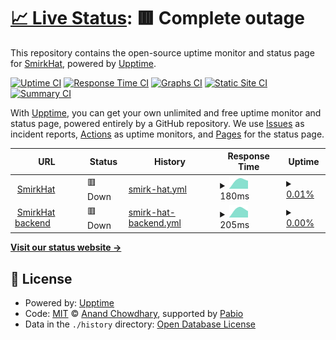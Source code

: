 # [📈 Live Status](https://status.smirkhat.org): <!--live status--> **🟥 Complete outage**

This repository contains the open-source uptime monitor and status page for [SmirkHat](https://smirkhat.org), powered by [Upptime](https://github.com/upptime/upptime).

[![Uptime CI](https://github.com/SmirkHat/smirkhat-upptime/workflows/Uptime%20CI/badge.svg)](https://github.com/SmirkHat/smirkhat-upptime/actions?query=workflow%3A%22Uptime+CI%22)
[![Response Time CI](https://github.com/SmirkHat/smirkhat-upptime/workflows/Response%20Time%20CI/badge.svg)](https://github.com/SmirkHat/smirkhat-upptime/actions?query=workflow%3A%22Response+Time+CI%22)
[![Graphs CI](https://github.com/SmirkHat/smirkhat-upptime/workflows/Graphs%20CI/badge.svg)](https://github.com/SmirkHat/smirkhat-upptime/actions?query=workflow%3A%22Graphs+CI%22)
[![Static Site CI](https://github.com/SmirkHat/smirkhat-upptime/workflows/Static%20Site%20CI/badge.svg)](https://github.com/SmirkHat/smirkhat-upptime/actions?query=workflow%3A%22Static+Site+CI%22)
[![Summary CI](https://github.com/SmirkHat/smirkhat-upptime/workflows/Summary%20CI/badge.svg)](https://github.com/SmirkHat/smirkhat-upptime/actions?query=workflow%3A%22Summary+CI%22)

With [Upptime](https://upptime.js.org), you can get your own unlimited and free uptime monitor and status page, powered entirely by a GitHub repository. We use [Issues](https://github.com/SmirkHat/smirkhat-upptime/issues) as incident reports, [Actions](https://github.com/SmirkHat/smirkhat-upptime/actions) as uptime monitors, and [Pages](https://status.smirkhat.org) for the status page.

<!--start: status pages-->
<!-- This summary is generated by Upptime (https://github.com/upptime/upptime) -->
<!-- Do not edit this manually, your changes will be overwritten -->
<!-- prettier-ignore -->
| URL | Status | History | Response Time | Uptime |
| --- | ------ | ------- | ------------- | ------ |
| <img alt="" src="https://icons.duckduckgo.com/ip3/smirkhat.org.ico" height="13"> [SmirkHat](https://smirkhat.org) | 🟥 Down | [smirk-hat.yml](https://github.com/SmirkHat/smirkhat-upptime/commits/HEAD/history/smirk-hat.yml) | <details><summary><img alt="Response time graph" src="./graphs/smirk-hat/response-time-week.png" height="20"> 180ms</summary><br><a href="https://status.smirkhat.org/history/smirk-hat"><img alt="Response time 180" src="https://img.shields.io/endpoint?url=https%3A%2F%2Fraw.githubusercontent.com%2FSmirkHat%2Fsmirkhat-upptime%2FHEAD%2Fapi%2Fsmirk-hat%2Fresponse-time.json"></a><br><a href="https://status.smirkhat.org/history/smirk-hat"><img alt="24-hour response time 180" src="https://img.shields.io/endpoint?url=https%3A%2F%2Fraw.githubusercontent.com%2FSmirkHat%2Fsmirkhat-upptime%2FHEAD%2Fapi%2Fsmirk-hat%2Fresponse-time-day.json"></a><br><a href="https://status.smirkhat.org/history/smirk-hat"><img alt="7-day response time 180" src="https://img.shields.io/endpoint?url=https%3A%2F%2Fraw.githubusercontent.com%2FSmirkHat%2Fsmirkhat-upptime%2FHEAD%2Fapi%2Fsmirk-hat%2Fresponse-time-week.json"></a><br><a href="https://status.smirkhat.org/history/smirk-hat"><img alt="30-day response time 180" src="https://img.shields.io/endpoint?url=https%3A%2F%2Fraw.githubusercontent.com%2FSmirkHat%2Fsmirkhat-upptime%2FHEAD%2Fapi%2Fsmirk-hat%2Fresponse-time-month.json"></a><br><a href="https://status.smirkhat.org/history/smirk-hat"><img alt="1-year response time 180" src="https://img.shields.io/endpoint?url=https%3A%2F%2Fraw.githubusercontent.com%2FSmirkHat%2Fsmirkhat-upptime%2FHEAD%2Fapi%2Fsmirk-hat%2Fresponse-time-year.json"></a></details> | <details><summary><a href="https://status.smirkhat.org/history/smirk-hat">0.01%</a></summary><a href="https://status.smirkhat.org/history/smirk-hat"><img alt="All-time uptime 0.01%" src="https://img.shields.io/endpoint?url=https%3A%2F%2Fraw.githubusercontent.com%2FSmirkHat%2Fsmirkhat-upptime%2FHEAD%2Fapi%2Fsmirk-hat%2Fuptime.json"></a><br><a href="https://status.smirkhat.org/history/smirk-hat"><img alt="24-hour uptime 0.01%" src="https://img.shields.io/endpoint?url=https%3A%2F%2Fraw.githubusercontent.com%2FSmirkHat%2Fsmirkhat-upptime%2FHEAD%2Fapi%2Fsmirk-hat%2Fuptime-day.json"></a><br><a href="https://status.smirkhat.org/history/smirk-hat"><img alt="7-day uptime 0.01%" src="https://img.shields.io/endpoint?url=https%3A%2F%2Fraw.githubusercontent.com%2FSmirkHat%2Fsmirkhat-upptime%2FHEAD%2Fapi%2Fsmirk-hat%2Fuptime-week.json"></a><br><a href="https://status.smirkhat.org/history/smirk-hat"><img alt="30-day uptime 0.01%" src="https://img.shields.io/endpoint?url=https%3A%2F%2Fraw.githubusercontent.com%2FSmirkHat%2Fsmirkhat-upptime%2FHEAD%2Fapi%2Fsmirk-hat%2Fuptime-month.json"></a><br><a href="https://status.smirkhat.org/history/smirk-hat"><img alt="1-year uptime 0.01%" src="https://img.shields.io/endpoint?url=https%3A%2F%2Fraw.githubusercontent.com%2FSmirkHat%2Fsmirkhat-upptime%2FHEAD%2Fapi%2Fsmirk-hat%2Fuptime-year.json"></a></details>
| <img alt="" src="https://icons.duckduckgo.com/ip3/pb.smirkhat.org.ico" height="13"> [SmirkHat backend](https://pb.smirkhat.org/_/) | 🟥 Down | [smirk-hat-backend.yml](https://github.com/SmirkHat/smirkhat-upptime/commits/HEAD/history/smirk-hat-backend.yml) | <details><summary><img alt="Response time graph" src="./graphs/smirk-hat-backend/response-time-week.png" height="20"> 205ms</summary><br><a href="https://status.smirkhat.org/history/smirk-hat-backend"><img alt="Response time 205" src="https://img.shields.io/endpoint?url=https%3A%2F%2Fraw.githubusercontent.com%2FSmirkHat%2Fsmirkhat-upptime%2FHEAD%2Fapi%2Fsmirk-hat-backend%2Fresponse-time.json"></a><br><a href="https://status.smirkhat.org/history/smirk-hat-backend"><img alt="24-hour response time 205" src="https://img.shields.io/endpoint?url=https%3A%2F%2Fraw.githubusercontent.com%2FSmirkHat%2Fsmirkhat-upptime%2FHEAD%2Fapi%2Fsmirk-hat-backend%2Fresponse-time-day.json"></a><br><a href="https://status.smirkhat.org/history/smirk-hat-backend"><img alt="7-day response time 205" src="https://img.shields.io/endpoint?url=https%3A%2F%2Fraw.githubusercontent.com%2FSmirkHat%2Fsmirkhat-upptime%2FHEAD%2Fapi%2Fsmirk-hat-backend%2Fresponse-time-week.json"></a><br><a href="https://status.smirkhat.org/history/smirk-hat-backend"><img alt="30-day response time 205" src="https://img.shields.io/endpoint?url=https%3A%2F%2Fraw.githubusercontent.com%2FSmirkHat%2Fsmirkhat-upptime%2FHEAD%2Fapi%2Fsmirk-hat-backend%2Fresponse-time-month.json"></a><br><a href="https://status.smirkhat.org/history/smirk-hat-backend"><img alt="1-year response time 205" src="https://img.shields.io/endpoint?url=https%3A%2F%2Fraw.githubusercontent.com%2FSmirkHat%2Fsmirkhat-upptime%2FHEAD%2Fapi%2Fsmirk-hat-backend%2Fresponse-time-year.json"></a></details> | <details><summary><a href="https://status.smirkhat.org/history/smirk-hat-backend">0.00%</a></summary><a href="https://status.smirkhat.org/history/smirk-hat-backend"><img alt="All-time uptime 0.00%" src="https://img.shields.io/endpoint?url=https%3A%2F%2Fraw.githubusercontent.com%2FSmirkHat%2Fsmirkhat-upptime%2FHEAD%2Fapi%2Fsmirk-hat-backend%2Fuptime.json"></a><br><a href="https://status.smirkhat.org/history/smirk-hat-backend"><img alt="24-hour uptime 0.00%" src="https://img.shields.io/endpoint?url=https%3A%2F%2Fraw.githubusercontent.com%2FSmirkHat%2Fsmirkhat-upptime%2FHEAD%2Fapi%2Fsmirk-hat-backend%2Fuptime-day.json"></a><br><a href="https://status.smirkhat.org/history/smirk-hat-backend"><img alt="7-day uptime 0.00%" src="https://img.shields.io/endpoint?url=https%3A%2F%2Fraw.githubusercontent.com%2FSmirkHat%2Fsmirkhat-upptime%2FHEAD%2Fapi%2Fsmirk-hat-backend%2Fuptime-week.json"></a><br><a href="https://status.smirkhat.org/history/smirk-hat-backend"><img alt="30-day uptime 0.00%" src="https://img.shields.io/endpoint?url=https%3A%2F%2Fraw.githubusercontent.com%2FSmirkHat%2Fsmirkhat-upptime%2FHEAD%2Fapi%2Fsmirk-hat-backend%2Fuptime-month.json"></a><br><a href="https://status.smirkhat.org/history/smirk-hat-backend"><img alt="1-year uptime 0.00%" src="https://img.shields.io/endpoint?url=https%3A%2F%2Fraw.githubusercontent.com%2FSmirkHat%2Fsmirkhat-upptime%2FHEAD%2Fapi%2Fsmirk-hat-backend%2Fuptime-year.json"></a></details>

<!--end: status pages-->

[**Visit our status website →**](https://status.smirkhat.org)

## 📄 License

- Powered by: [Upptime](https://github.com/upptime/upptime)
- Code: [MIT](./LICENSE) © [Anand Chowdhary](https://anandchowdhary.com), supported by [Pabio](https://pabio.com)
- Data in the `./history` directory: [Open Database License](https://opendatacommons.org/licenses/odbl/1-0/)

